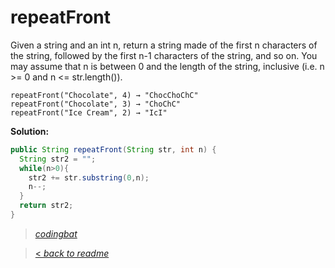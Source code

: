 # repeatFront

Given a string and an int n, return a string made of the first n characters of the string, followed by the first n-1 characters of the string, and so on. You may assume that n is between 0 and the length of the string, inclusive (i.e. n >= 0 and n <= str.length()).

```
repeatFront("Chocolate", 4) → "ChocChoChC"
repeatFront("Chocolate", 3) → "ChoChC"
repeatFront("Ice Cream", 2) → "IcI"
```

**Solution:**

```java
public String repeatFront(String str, int n) {
  String str2 = "";
  while(n>0){
    str2 += str.substring(0,n);
    n--;
  }
  return str2;
}
```

> _[codingbat](https://codingbat.com/prob/p128796)_

> [< _back to readme_](FINDREPLACEREADME)